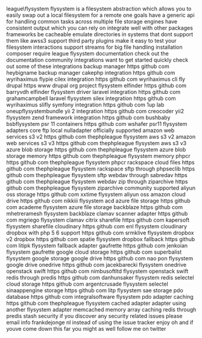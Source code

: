 league\flysystem flysystem is a filesystem abstraction which allows you to easily swap out a local filesystem for a remote one goals have a generic api for handling common tasks across multiple file storage engines have consistent output which you can rely on integrate well with other packages frameworks be cacheable emulate directories in systems that dont support them like awss3 support third party plugins make it easy to test your filesystem interactions support streams for big file handling installation composer require league flysystem documentation check out the documentation community integrations want to get started quickly check out some of these integrations backup manager https github com heybigname backup manager cakephp integration https github com wyrihaximus flypie cilex integration https github com wyrihaximus cli fly drupal https www drupal org project flysystem elfinder https github com barryvdh elfinder flysystem driver laravel integration https github com grahamcampbell laravel flysystem silex integration https github com wyrihaximus slifly symfony integration https github com 1up lab oneupflysystembundle yii 2 integration https github com creocoder yii2 flysystem zend framework integration https github com bushbaby bsbflysystem psr 11 containers https github com wshafer psr11 flysystem adapters core ftp local nulladapter officially supported amazon web services s3 v2 https github com thephpleague flysystem aws s3 v2 amazon web services s3 v3 https github com thephpleague flysystem aws s3 v3 azure blob storage https github com thephpleague flysystem azure blob storage memory https github com thephpleague flysystem memory phpcr https github com thephpleague flysystem phpcr rackspace cloud files https github com thephpleague flysystem rackspace sftp through phpseclib https github com thephpleague flysystem sftp webdav through sabredav https github com thephpleague flysystem webdav zip through ziparchive https github com thephpleague flysystem ziparchive community supported aliyun oss storage https github com xxtime flysystem aliyun oss amazon cloud drive https github com nikkiii flysystem acd azure file storage https github com academe flysystem azure file storage backblaze https github com mhetreramesh flysystem backblaze clamav scanner adapter https github com mgriego flysystem clamav citrix sharefile https github com kapersoft flysystem sharefile cloudinary https github com enl flysystem cloudinary dropbox with php 5 6 support https github com srmklive flysystem dropbox v2 dropbox https github com spatie flysystem dropbox fallback https github com litipk flysystem fallback adapter gaufrette https github com jenkoian flysystem gaufrette google cloud storage https github com superbalist flysystem google storage google drive https github com nao pon flysystem google drive onedrive https github com jacekbarecki flysystem onedrive openstack swift https github com nimbusoftltd flysystem openstack swift redis through predis https github com danhunsaker flysystem redis selectel cloud storage https github com argentcrusade flysystem selectel sinaappengine storage https github com litp flysystem sae storage pdo database https github com integralsoftware flysystem pdo adapter caching https github com thephpleague flysystem cached adapter adapter using another flysystem adapter memcached memory array caching redis through predis stash security if you discover any security related issues please email info frankdejonge nl instead of using the issue tracker enjoy oh and if youve come down this far you might as well follow me on twitter